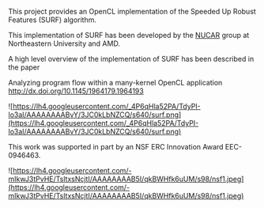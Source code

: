 This project provides an OpenCL implementation of the Speeded Up Robust Features (SURF) algorithm.

This implementation of SURF has been developed by the [NUCAR](http://www.ece.neu.edu/groups/nucar) group at Northeastern University and AMD.

A high level overview of the implementation of SURF has been described in the paper

Analyzing program flow within a many-kernel OpenCL application
http://dx.doi.org/10.1145/1964179.1964193

![https://lh4.googleusercontent.com/_4P6qHla52PA/TdyPI-lo3aI/AAAAAAAABvY/3JC0kLbNZCQ/s640/surf.png](https://lh4.googleusercontent.com/_4P6qHla52PA/TdyPI-lo3aI/AAAAAAAABvY/3JC0kLbNZCQ/s640/surf.png)





This work was supported in part by an NSF ERC Innovation Award
EEC-0946463.


![https://lh4.googleusercontent.com/-mIkwJ3tPvHE/TsltxsNcjtI/AAAAAAAAB5I/qkBWHfk6uUM/s98/nsf1.jpeg](https://lh4.googleusercontent.com/-mIkwJ3tPvHE/TsltxsNcjtI/AAAAAAAAB5I/qkBWHfk6uUM/s98/nsf1.jpeg)